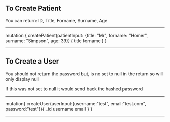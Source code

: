 ## To Create Patient

You can return: ID, Title, Forname, Surname, Age

---------------------------------------------------------------------------------------------
mutation {
  createPatient(patientInput: {title: "Mr", forname: "Homer", surname: "Simpson", age: 39}) {
    title
    forname
  }
}

---------------------------------------------------------------------------------------------



## To Create a User

You should not return the password but, is no set to null in the return so will only display null

If this was not set to null it would send back the hashed password

---------------------------------------------------------------------------------------------
mutation{
  createUser(userInput:{username:"test", email:"test.com", password:"test"}){
    _id
    username
    email
  }
}

---------------------------------------------------------------------------------------------